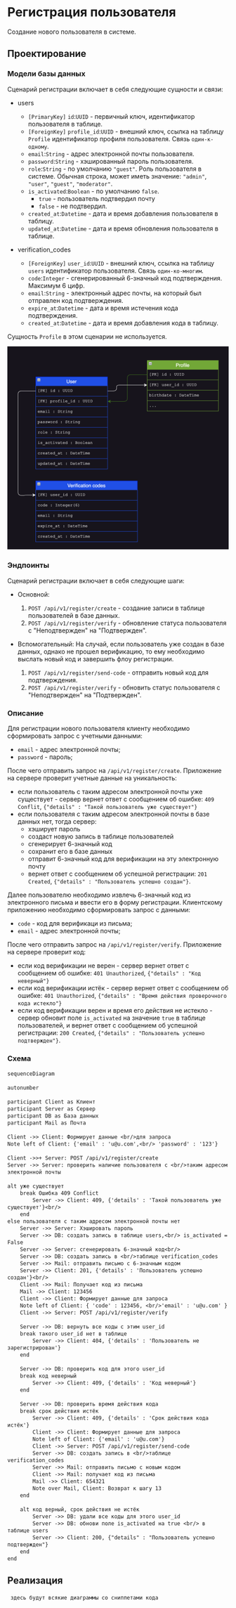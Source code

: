 # Регистрация пользователя
Создание нового пользователя в системе.

## Проектирование
### Модели базы данных

Сценарий регистрации включает в себя следующие сущности и связи:

* users
    - `[PrimaryKey]` `id`:`UUID` - первичный ключ, идентификатор пользователя в таблице.
    - `[ForeignKey]` `profile_id`:`UUID` - внешний ключ, ссылка на таблицу `Profile` идентификатор профиля пользователя. Связь `один-к-одному`.
    - `email`:`String` - адрес электронной почты пользователя.
    - `password`:`String` - хэшированный пароль пользователя.
    - `role`:`String` - по умолчанию `"guest"`. Роль пользователя в системе. Обычная строка, может иметь значение: `"admin"`, `"user"`, `"guest"`, `"moderator"`.
    - `is_activated`:`Boolean` - по умолчанию `false`.
        - `true` - пользователь подтвердил почту
        - `false` - не подтвердил. 
    - `created_at`:`Datetime` - дата и время добавления пользователя в таблицу.
    - `updated_at`:`Datetime` - дата и время обновления пользователя в таблице.

* verification_codes
    - `[ForeignKey]` `user_id`:`UUID` - внешний ключ, ссылка на таблицу `users` идентификатор пользователя. Связь `один-ко-многим`.
    - `code`:`Integer` - сгенерированный 6-значный код подтверждения. Максимум 6 цифр.
    - `email`:`String` - электронный адрес почты, на который был отправлен код подтверждения.
    - `expire_at`:`Datetime` - дата и время истечения кода подтверждения.
    - `created_at`:`Datetime` - дата и время добавления кода в таблицу.

Сущность `Profile` в этом сценарии не используется.

![Pic 1.](static/register_md_1.png)

### Эндпоинты

Сценарий регистрации включает в себя следующие шаги:

- Основной:
    1. ``POST /api/v1/register/create`` - 
    создание записи в таблице пользователей в базе данных.
    2. ``POST /api/v1/register/verify`` - 
    обновление статуса пользователя с "Неподтвержден" на "Подтвержден".

- Вспомогательный:
    На случай, если пользователь уже создан в базе данных, однако не прошел
    верификацию, то ему необходимо выслать новый код и завершить флоу регистрации.
    1. ``POST /api/v1/register/send-code`` - отправить новый код для подтверждения.
    2. ``POST /api/v1/register/verify`` - обновить статус пользователя с "Неподтвержден" на "Подтвержден".


### Описание

Для регистрации нового пользователя клиенту необходимо сформировать запрос с учетными данными:

* ``email`` - адрес электронной почты;
* ``password`` - пароль;

После чего отправить запрос на ``/api/v1/register/create``. Приложение на сервере проверит учетные данные на
уникальность:

* если пользователь с таким адресом электронной почты уже существует - сервер вернет ответ с сообщением об ошибке:
``409 Conflit``, ``{"details" : "Такой пользователь уже существует"}``
* если пользователя с таким адресом электронной почты в базе данных нет, тогда сервер:
    * хэширует пароль
    * создаст новую запись в таблице пользователей
    * сгенерирует 6-значный код
    * сохранит его в базе данных
    * отправит 6-значный код для верификации на эту электронную почту
    * вернет ответ с сообщением об успешной регистрации: ``201 Created``, ``{"details" : "Пользователь успешно создан"}``.

Далее пользователю необходимо извлечь 6-значный код из электронного письма и ввести его в форму регистрации. Клиентскому приложению необходимо сформировать запрос с данными:

* ``code`` - код для верификаци из письма;
* ``email`` - адрес электронной почты;

После чего отправить запрос на ``/api/v1/register/verify``. Приложение на сервере проверит код:

* если код верификации не верен - сервер вернет ответ с сообщением об ошибке: ``401 Unauthorized``, ``{"details" : "Код неверный"}``
* если код верификации истёк - сервер вернет ответ с сообщением об ошибке: ``401 Unauthorized``, ``{"details" : "Время действия проверочного кода истекло"}``
* если код верификации верен и время его действия не истекло - сервер обновит поле ``is_activated`` на значение ``true`` в таблице пользователей, и вернет ответ с сообщением об успешной регистрации: ``200 Created``, ``{"details" : "Пользователь успешно подтвержден"}``.

### Схема

```mermaid
sequenceDiagram

autonumber

participant Client as Клиент
participant Server as Сервер
participant DB as База данных
participant Mail as Почта

Client ->> Client: Формирует данные <br/>для запроса
Note left of Client: {'email' : 'u@u.com',<br/> 'password' : '123'}

Client ->>+ Server: POST /api/v1/register/create
Server ->> Server: проверить наличие пользователя с <br/>таким адресом электронной почты

alt уже существует
    break Ошибка 409 Conflict
        Server ->> Client: 409, {'details' : 'Такой пользователь уже существует'}<br/>
    end
else пользователя с таким адресом электронной почты нет
    Server ->> Server: Хэшировать пароль
    Server ->> DB: создать запись в таблице users,<br/> is_activated = False
    Server ->> Server: сгенерировать 6-значный код<br/>
    Server ->> DB: создать запись в <br/>таблице verification_codes
    Server ->> Mail: отправить письмо с 6-значным кодом
    Server ->> Client: 201, {'details' : 'Пользователь успешно создан'}<br/>
    Client ->> Mail: Получает код из письма
    Mail ->> Client: 123456
    Client ->> Client: Формирует данные для запроса
    Note left of Client: { 'code' : 123456, <br/>'email' : 'u@u.com' }
    Client ->> Server: POST /api/v1/register/verify

    Server ->> DB: вернуть все коды с этим user_id
    break такого user_id нет в таблице
        Server ->> Client: 404, {'details' : 'Пользователь не зарегистрирован'}
    end

    Server ->> DB: проверить код для этого user_id
    break код неверный
        Server ->> Client: 409, {'details' : 'Код неверный'}
    end

    Server ->> DB: проверить время действия кода
    break срок действия истёк
        Server ->> Client: 409, {'details' : 'Срок действия кода истёк'}
        Client ->> Client: Формирует данные для запроса
        Note left of Client: {'email' : 'u@u.com'}
        Client ->> Server: POST /api/v1/register/send-code
        Server ->> DB: создать запись в <br/>таблице verification_codes
        Server ->> Mail: отправить письмо с новым кодом
        Client ->> Mail: получает код из письма
        Mail ->> Client: 654321
        Note over Mail, Client: Возврат к шагу 13
    end

    alt код верный, срок действия не истёк
        Server ->> DB: удали все коды для этого user_id
        Server ->> DB: обнови поле is_activated на true <br/> в таблице users
        Server ->> Client: 200, {"details" : "Пользователь успешно подтвержден"}
    end
end

```

## Реализация
`` здесь будут всякие диаграммы со сниппетами кода``